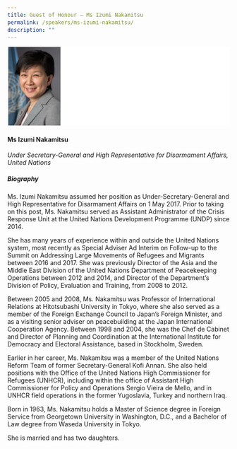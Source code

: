 ```yaml
---
title: Guest of Honour – Ms Izumi Nakamitsu
permalink: /speakers/ms-izumi-nakamitsu/
description: ""
---
```


![](/images/2023%20Speakers/izumi%20nakamitsu.png)
#### **Ms Izumi Nakamitsu**

*Under Secretary-General and High Representative for Disarmament Affairs, United Nations*


##### **Biography**
Ms. Izumi Nakamitsu assumed her position as Under-Secretary-General and High Representative for Disarmament Affairs on 1 May 2017. Prior to taking on this post, Ms. Nakamitsu served as Assistant Administrator of the Crisis Response Unit at the United Nations Development Programme (UNDP) since 2014.
 
She has many years of experience within and outside the United Nations system, most recently as Special Adviser Ad Interim on Follow-up to the Summit on Addressing Large Movements of Refugees and Migrants between 2016 and 2017. She was previously Director of the Asia and the Middle East Division of the United Nations Department of Peacekeeping Operations between 2012 and 2014, and Director of the Department’s Division of Policy, Evaluation and Training, from 2008 to 2012.
 
Between 2005 and 2008, Ms. Nakamitsu was Professor of International Relations at Hitotsubashi University in Tokyo, where she also served as a member of the Foreign Exchange Council to Japan’s Foreign Minister, and as a visiting senior adviser on peacebuilding at the Japan International Cooperation Agency. Between 1998 and 2004, she was the Chef de Cabinet and Director of Planning and Coordination at the International Institute for Democracy and Electoral Assistance, based in Stockholm, Sweden.
 
Earlier in her career, Ms. Nakamitsu was a member of the United Nations Reform Team of former Secretary-General Kofi Annan. She also held positions with the Office of the United Nations High Commissioner for Refugees (UNHCR), including within the office of Assistant High Commissioner for Policy and Operations Sergio Vieira de Mello, and in UNHCR field operations in the former Yugoslavia, Turkey and northern Iraq.
 
Born in 1963, Ms. Nakamitsu holds a Master of Science degree in Foreign Service from Georgetown University in Washington, D.C., and a Bachelor of Law degree from Waseda University in Tokyo.
 
She is married and has two daughters.
